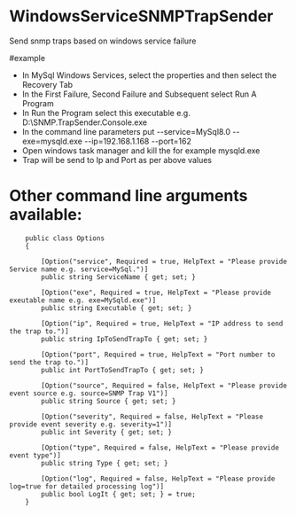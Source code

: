 # WindowsServiceSNMPTrapSender
Send snmp traps based on windows service failure

#example
- In MySql Windows Services, select the properties and then select the Recovery Tab
- In the First Failure, Second Failure and Subsequent select Run A Program
- In Run the Program select this executable e.g. D:\SNMP.TrapSender.Console.exe
- In the command line parameters put --service=MySql8.0 --exe=mysqld.exe --ip=192.168.1.168 --port=162
- Open windows task manager and kill the for example mysqld.exe
- Trap will be send to Ip and Port as per above values

# Other command line arguments available:

```
    public class Options
    {

        [Option("service", Required = true, HelpText = "Please provide Service name e.g. service=MySql.")]
        public string ServiceName { get; set; }

        [Option("exe", Required = true, HelpText = "Please provide exeutable name e.g. exe=MySqld.exe")]
        public string Executable { get; set; }

        [Option("ip", Required = true, HelpText = "IP address to send the trap to.")]
        public string IpToSendTrapTo { get; set; }

        [Option("port", Required = true, HelpText = "Port number to send the trap to.")]
        public int PortToSendTrapTo { get; set; }

        [Option("source", Required = false, HelpText = "Please provide event source e.g. source=SNMP Trap V1")]
        public string Source { get; set; }

        [Option("severity", Required = false, HelpText = "Please provide event severity e.g. severity=1")]
        public int Severity { get; set; }

        [Option("type", Required = false, HelpText = "Please provide event type")]
        public string Type { get; set; }

        [Option("log", Required = false, HelpText = "Please provide log=true for detailed processing log")]
        public bool LogIt { get; set; } = true;
    }
    
    
```
